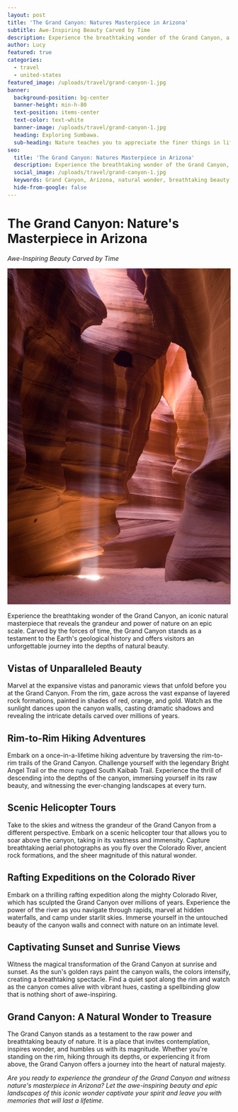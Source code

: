 ```yaml
---
layout: post
title: 'The Grand Canyon: Natures Masterpiece in Arizona'
subtitle: Awe-Inspiring Beauty Carved by Time
description: Experience the breathtaking wonder of the Grand Canyon, a natural masterpiece that reveals the grandeur and power of nature on an epic scale.
author: Lucy
featured: true
categories:
  - travel
  - united-states
featured_image: /uploads/travel/grand-canyon-1.jpg
banner:
  background-position: bg-center
  banner-height: min-h-80
  text-position: items-center
  text-color: text-white
  banner-image: /uploads/travel/grand-canyon-1.jpg
  heading: Exploring Sumbawa.
  sub-heading: Nature teaches you to appreciate the finer things in life, to be present, live in the moment and just breath.
seo:
  title: 'The Grand Canyon: Natures Masterpiece in Arizona'
  description: Experience the breathtaking wonder of the Grand Canyon, a natural masterpiece that reveals the grandeur and power of nature on an epic scale.
  social_image: /uploads/travel/grand-canyon-1.jpg
  keywords: Grand Canyon, Arizona, natural wonder, breathtaking beauty, epic landscapes
  hide-from-google: false
---
```


# The Grand Canyon: Nature's Masterpiece in Arizona

*Awe-Inspiring Beauty Carved by Time*

![Grand Canyon](/uploads/travel/grand-canyon-1.jpg)

Experience the breathtaking wonder of the Grand Canyon, an iconic natural masterpiece that reveals the grandeur and power of nature on an epic scale. Carved by the forces of time, the Grand Canyon stands as a testament to the Earth's geological history and offers visitors an unforgettable journey into the depths of natural beauty.

## Vistas of Unparalleled Beauty

Marvel at the expansive vistas and panoramic views that unfold before you at the Grand Canyon. From the rim, gaze across the vast expanse of layered rock formations, painted in shades of red, orange, and gold. Watch as the sunlight dances upon the canyon walls, casting dramatic shadows and revealing the intricate details carved over millions of years.

## Rim-to-Rim Hiking Adventures

Embark on a once-in-a-lifetime hiking adventure by traversing the rim-to-rim trails of the Grand Canyon. Challenge yourself with the legendary Bright Angel Trail or the more rugged South Kaibab Trail. Experience the thrill of descending into the depths of the canyon, immersing yourself in its raw beauty, and witnessing the ever-changing landscapes at every turn.

## Scenic Helicopter Tours

Take to the skies and witness the grandeur of the Grand Canyon from a different perspective. Embark on a scenic helicopter tour that allows you to soar above the canyon, taking in its vastness and immensity. Capture breathtaking aerial photographs as you fly over the Colorado River, ancient rock formations, and the sheer magnitude of this natural wonder.

## Rafting Expeditions on the Colorado River

Embark on a thrilling rafting expedition along the mighty Colorado River, which has sculpted the Grand Canyon over millions of years. Experience the power of the river as you navigate through rapids, marvel at hidden waterfalls, and camp under starlit skies. Immerse yourself in the untouched beauty of the canyon walls and connect with nature on an intimate level.

## Captivating Sunset and Sunrise Views

Witness the magical transformation of the Grand Canyon at sunrise and sunset. As the sun's golden rays paint the canyon walls, the colors intensify, creating a breathtaking spectacle. Find a quiet spot along the rim and watch as the canyon comes alive with vibrant hues, casting a spellbinding glow that is nothing short of awe-inspiring.

## Grand Canyon: A Natural Wonder to Treasure

The Grand Canyon stands as a testament to the raw power and breathtaking beauty of nature. It is a place that invites contemplation, inspires wonder, and humbles us with its magnitude. Whether you're standing on the rim, hiking through its depths, or experiencing it from above, the Grand Canyon offers a journey into the heart of natural majesty.

*Are you ready to experience the grandeur of the Grand Canyon and witness nature's masterpiece in Arizona? Let the awe-inspiring beauty and epic landscapes of this iconic wonder captivate your spirit and leave you with memories that will last a lifetime.*
